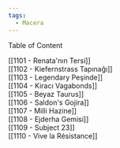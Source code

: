 ```yaml
---  
tags:  
  - Macera  
---  
```

  
Table of Content  
  
[[1101 - Renata'nın Tersi]]  
[[1102 - Kiefernstrass Tapınağı]]  
[[1103 - Legendary Peşinde]]  
[[1104 - Kiracı Vagabonds]]  
[[1105 - Beyaz Taurus]]  
[[1106 - Saldon's Gojira]]  
[[1107 - Milli Hazine]]  
[[1108 - Ejderha Gemisi]]  
[[1109 - Subject 23]]  
[[1110 - Vive la Résistance]]